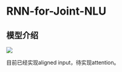 # RNN-for-Joint-NLU

## 模型介绍

![](https://github.com/applenob/RNN-for-Joint-NLU/raw/master/res/arc.png)

目前已经实现aligned input，待实现attention。